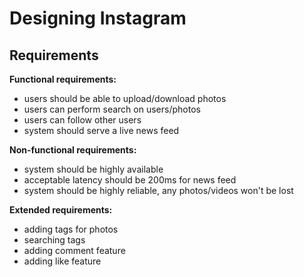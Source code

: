 # Designing Instagram


## Requirements

**Functional requirements:** 
- users should be able to upload/download photos
- users can perform search on users/photos
- users can follow other users
- system should serve a live news feed

**Non-functional requirements:**
- system should be highly available
- acceptable latency should be 200ms for news feed
- system should be highly reliable, any photos/videos won't be lost

**Extended requirements:**
- adding tags for photos
- searching tags
- adding comment feature
- adding like feature
